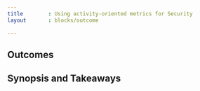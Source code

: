 ```yaml
---
title        : Using activity-oriented metrics for Security
layout       : blocks/outcome

---
```



## Outcomes



## Synopsis and Takeaways
